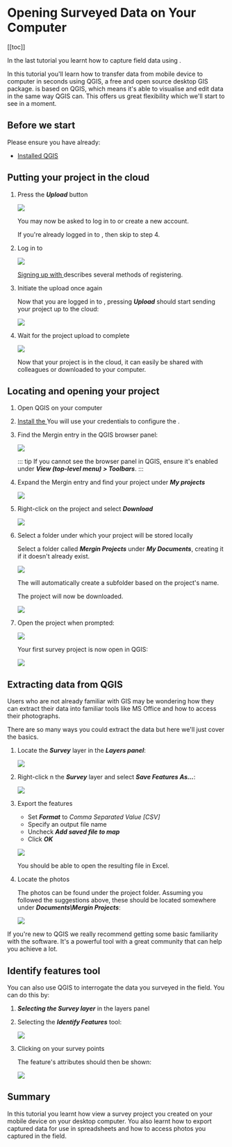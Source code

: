 # Opening Surveyed Data on Your Computer

[[toc]]

In the last tutorial you learnt how to capture field data using <MobileAppName />.

In this tutorial you'll learn how to transfer data from mobile device to computer in seconds using QGIS, a free and open source desktop GIS package. <MobileAppName /> is based on QGIS, which means it's able to visualise and edit data in the same way QGIS can. This offers us great flexibility which we'll start to see in a moment.


## Before we start

Please ensure you have already:
* [Installed QGIS](../../howto/install-qgis/index.md)


## Putting your project in the cloud

1. Press the ***Upload*** button

   ![](./mergin-maps-mobile-upload-project.jpg)
   
   You may now be asked to log in to <MainPlatformName /> or create a new account.
   
   If you're already logged in to <MainPlatformName />, then skip to step 4.
   
2. Log in to <MainPlatformName />

   ![](./mergin-maps-mobile-log-in-to-mergin.jpg)
   
   [Signing up with <MainPlatformName />](../../howto/sign-up-to-mergin-maps/index.md) describes several methods of registering.

3. Initiate the upload once again

   Now that you are logged in to <MainPlatformName />, pressing ***Upload*** should start sending your project up to the cloud:
   
   ![](./mergin-maps-mobile-upload-project.jpg)
   
4. Wait for the project upload to complete

   ![](./mergin-maps-mobile-initial-project-upload.jpg)

   Now that your project is in the cloud, it can easily be shared with colleagues or downloaded to your computer.


## Locating and opening your project

1. Open QGIS on your computer

2. [Install the <QGISPluginName />](../../howto/install-mergin-maps-plugin-for-qgis/index.md)
   You will use your <MainPlatformName /> credentials to configure the <QGISPluginName />.

3. Find the Mergin entry in the QGIS browser panel:

   ![](./qgis-browser-panel.jpg)
   
   ::: tip
   If you cannot see the browser panel in QGIS, ensure it's enabled under ***View (top-level menu) > Toolbars***.
   :::
   
4. Expand the Mergin entry and find your project under ***My projects***

   ![](./qgis-find-project.jpg)

5. Right-click on the project and select ***Download***

   ![](./qgis-download-project.jpg)

6. Select a folder under which your project will be stored locally

   Select a folder called ***Mergin Projects*** under ***My Documents***, creating it if it doesn't already exist.

   ![](./qgis-creating-mergin-projects-folder.jpg)
   
   The <QGISPluginName /> will automatically create a subfolder based on the project's name.
   
   The project will now be downloaded.
   
   ![](./qgis-downloading-project.jpg)

7. Open the project when prompted:

   ![](./qgis-open-project-file.jpg)
   
   Your first survey project is now open in QGIS:
   
   ![](./qgis-project-opened.jpg)


## Extracting data from QGIS

Users who are not already familiar with GIS may be wondering how they can extract their data into familiar tools like MS Office and how to access their photographs.

There are so many ways you could extract the data but here we'll just cover the basics.

1. Locate the ***Survey*** layer in the ***Layers panel***:

   ![](./qgis-layers-panel.jpg)
   
2. Right-click n the ***Survey*** layer and select ***Save Features As...***:

   ![](./qgis-save-features-as.jpg)

3. Export the features

   * Set ***Format*** to *Comma Separated Value [CSV]*
   * Specify an output file name
   * Uncheck ***Add saved file to map***
   * Click ***OK***
   
   ![](./qgis-save-as-csv-options.jpg)
   
   You should be able to open the resulting file in Excel.

4. Locate the photos

   The photos can be found under the project folder. Assuming you followed the suggestions above, these should be located somewhere under ***Documents\Mergin Projects***:
   
   ![](./qgis-finding-photos.jpg)
   
If you're new to QGIS we really recommend getting some basic familiarity with the software. It's a powerful tool with a great community that can help you achieve a lot.


## Identify features tool

You can also use QGIS to interrogate the data you surveyed in the field. You can do this by:

1. ***Selecting the Survey layer*** in the layers panel
2. Selecting the ***Identify Features*** tool:

	![](./qgis-identify-features-tool.jpg)

3. Clicking on your survey points

	The feature's attributes should then be shown:

	![](./qgis-identify-results.jpg)


## Summary

In this tutorial you learnt how view a survey project you created on your mobile device on your desktop computer. You also learnt how to export captured data for use in spreadsheets and how to access photos you captured in the field.
